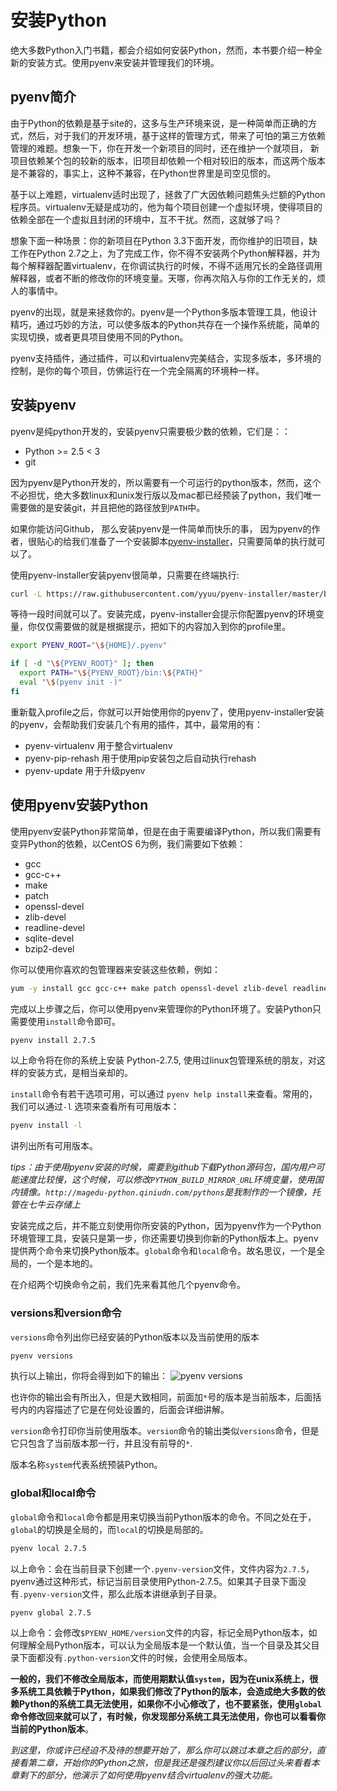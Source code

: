 # 安装Python
绝大多数Python入门书籍，都会介绍如何安装Python，然而，本书要介绍一种全新的安装方式。使用pyenv来安装并管理我们的环境。

## pyenv简介

  由于Python的依赖是基于site的，这多与生产环境来说，是一种简单而正确的方式，然后，对于我们的开发环境，基于这样的管理方式，带来了可怕的第三方依赖管理的难题。想象一下，你在开发一个新项目的同时，还在维护一个就项目， 新项目依赖某个包的较新的版本，旧项目却依赖一个相对较旧的版本，而这两个版本是不兼容的，事实上，这种不兼容，在Python世界里是司空见惯的。

  基于以上难题，virtualenv适时出现了，拯救了广大因依赖问题焦头烂额的Python程序员。virtualenv无疑是成功的，他为每个项目创建一个虚拟环境，使得项目的依赖全部在一个虚拟且封闭的环境中，互不干扰。然而，这就够了吗？

  想象下面一种场景：你的新项目在Python 3.3下面开发，而你维护的旧项目，缺工作在Python 2.7之上，为了完成工作，你不得不安装两个Python解释器，并为每个解释器配置virtualenv，在你调试执行的时候，不得不适用冗长的全路径调用解释器，或者不断的修改你的环境变量。天哪，你再次陷入与你的工作无关的，烦人的事情中。

  pyenv的出现，就是来拯救你的。pyenv是一个Python多版本管理工具，他设计精巧，通过巧妙的方法，可以使多版本的Python共存在一个操作系统能，简单的实现切换，或者更具项目使用不同的Python。

  pyenv支持插件，通过插件，可以和virtualenv完美结合，实现多版本，多环境的控制，是你的每个项目，仿佛运行在一个完全隔离的环境种一样。


## 安装pyenv
pyenv是纯python开发的，安装pyenv只需要极少数的依赖，它们是：：
* Python >= 2.5 < 3
* git

因为pyenv是Python开发的，所以需要有一个可运行的python版本，然而，这个不必担忧，绝大多数linux和unix发行版以及mac都已经预装了python，我们唯一需要做的是安装git，并且把他的路径放到`PATH`中。

如果你能访问Github， 那么安装pyenv是一件简单而快乐的事， 因为pyenv的作者，很贴心的给我们准备了一个安装脚本[pyenv-installer](https://github.com/yyuu/pyenv-installer)，只需要简单的执行就可以了。

使用pyenv-installer安装pyenv很简单，只需要在终端执行:
```bash
curl -L https://raw.githubusercontent.com/yyuu/pyenv-installer/master/bin/pyenv-installer | bash
```
等待一段时间就可以了。安装完成，pyenv-installer会提示你配置pyenv的环境变量，你仅仅需要做的就是根据提示，把如下的内容加入到你的profile里。
```bash
export PYENV_ROOT="\${HOME}/.pyenv"

if [ -d "\${PYENV_ROOT}" ]; then
  export PATH="\${PYENV_ROOT}/bin:\${PATH}"
  eval "\$(pyenv init -)"
fi
```

重新载入profile之后，你就可以开始使用你的pyenv了，使用pyenv-installer安装的pyenv，会帮助我们安装几个有用的插件，其中，最常用的有：

* pyenv-virtualenv 用于整合virtualenv
* pyenv-pip-rehash 用于使用pip安装包之后自动执行rehash
* pyenv-update 用于升级pyenv

## 使用pyenv安装Python

使用pyenv安装Python非常简单，但是在由于需要编译Python，所以我们需要有变异Python的依赖，以CentOS 6为例，我们需要如下依赖：

* gcc
* gcc-c++
* make
* patch
* openssl-devel
* zlib-devel
* readline-devel
* sqlite-devel
* bzip2-devel

你可以使用你喜欢的包管理器来安装这些依赖，例如：

```bash
yum -y install gcc gcc-c++ make patch openssl-devel zlib-devel readline-devel sqlite-devel bzip2-devel
```

完成以上步骤之后，你可以使用pyenv来管理你的Python环境了。安装Python只需要使用`install`命令即可。

```bash
pyenv install 2.7.5
```

以上命令将在你的系统上安装 Python-2.7.5, 使用过linux包管理系统的朋友，对这样的安装方式，是相当亲却的。

`install`命令有若干选项可用，可以通过 `pyenv help install`来查看。常用的，我们可以通过`-l` 选项来查看所有可用版本：

```bash
pyenv install -l
```

讲列出所有可用版本。

*tips：由于使用pyenv安装的时候，需要到github下载Python源码包，国内用户可能速度比较慢，这个时候，可以修改`PYTHON_BUILD_MIRROR_URL`环境变量，使用国内镜像。`http://magedu-python.qiniudn.com/pythons`是我制作的一个镜像，托管在七牛云存储上*

安装完成之后，并不能立刻使用你所安装的Python，因为pyenv作为一个Python环境管理工具，安装只是第一步，你还需要切换到你新的Python版本上。pyenv提供两个命令来切换Python版本。`global`命令和`local`命令。故名思议，一个是全局的，一个是本地的。

在介绍两个切换命令之前，我们先来看其他几个pyenv命令。

### versions和version命令
`versions`命令列出你已经安装的Python版本以及当前使用的版本
```bash
pyenv versions
```

执行以上输出，你将会得到如下的输出：
![pyenv versions](http://pybooklet.qiniudn.com/c1/versions.png)

也许你的输出会有所出入，但是大致相同，前面加`*`号的版本是当前版本，后面括号内的内容描述了它是在何处设置的，后面会详细讲解。

`version`命令打印你当前使用版本。`version`命令的输出类似`versions`命令，但是它只包含了当前版本那一行，并且没有前导的`*`.

版本名称`system`代表系统预装Python。

### global和local命令
`global`命令和`local`命令都是用来切换当前Python版本的命令。不同之处在于，`global`的切换是全局的，而`local`的切换是局部的。

```bash
pyenv local 2.7.5
```

以上命令：会在当前目录下创建一个`.pyenv-version`文件，文件内容为`2.7.5`，pyenv通过这种形式，标记当前目录使用Python-2.7.5。如果其子目录下面没有`.pyenv-version`文件，那么此版本讲继承到子目录。

```bash
pyenv global 2.7.5
```

以上命令：会修改`$PYENV_HOME/version`文件的内容，标记全局Python版本，如何理解全局Python版本，可以认为全局版本是一个默认值，当一个目录及其父目录下面都没有`.python-version`文件的时候，会使用全局版本。


**一般的，我们不修改全局版本，而使用期默认值`system`，因为在unix系统上，很多系统工具依赖于Python，如果我们修改了Python的版本，会造成绝大多数的依赖Python的系统工具无法使用，如果你不小心修改了，也不要紧张，使用`global`命令修改回来就可以了，有时候，你发现部分系统工具无法使用，你也可以看看你当前的Python版本**。



*到这里，你或许已经迫不及待的想要开始了，那么你可以跳过本章之后的部分，直接看第二章，开始你的Python之旅，但是我还是强烈建议你以后回过头来看看本章剩下的部分，他演示了如何使用pyenv结合virtualenv的强大功能。*

